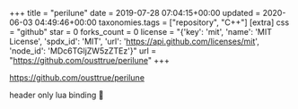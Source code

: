+++
title = "perilune"
date = 2019-07-28 07:04:15+00:00
updated = 2020-06-03 04:49:46+00:00
taxonomies.tags = ["repository", "C++"]
[extra]
css = "github"
star = 0
forks_count = 0
license = "{'key': 'mit', 'name': 'MIT License', 'spdx_id': 'MIT', 'url': 'https://api.github.com/licenses/mit', 'node_id': 'MDc6TGljZW5zZTEz'}"
url = "https://github.com/ousttrue/perilune"
+++

<https://github.com/ousttrue/perilune>

header only lua binding  💫
